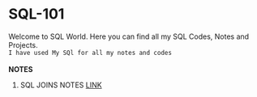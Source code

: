 
# SQL-101
Welcome to SQL World. Here you can find all my SQL Codes, Notes and Projects.\
`I have used My SQl for all my notes and codes`\
\
**NOTES**

1) SQL JOINS NOTES [LINK](https://github.com/Dhritionly/SQL-101/blob/c00a60a61c7331aa94ac0c919579a73eb1a0c66c/NOTES/Joins/SQL_JOINS.md)


